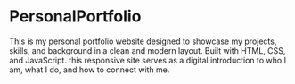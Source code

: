 # PersonalPortfolio
This is my personal portfolio website designed to showcase my projects, skills, and background in a clean and modern layout. Built with HTML, CSS, and JavaScript. this responsive site serves as a digital introduction to who I am, what I do, and how to connect with me.



